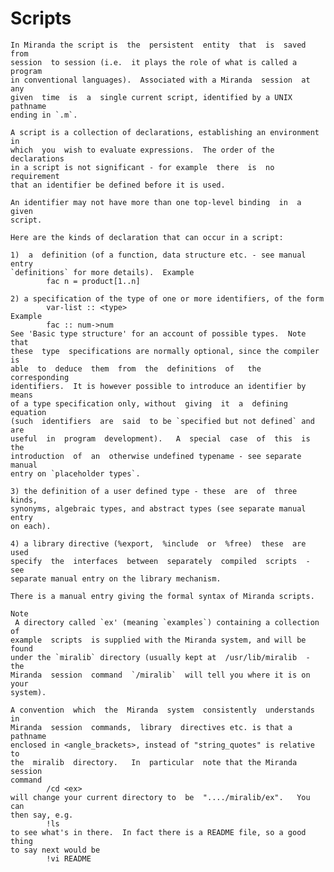 # Scripts

    In Miranda the script is  the  persistent  entity  that  is  saved  from
    session  to session (i.e.  it plays the role of what is called a program
    in conventional languages).  Associated with a Miranda  session  at  any
    given  time  is  a  single current script, identified by a UNIX pathname
    ending in `.m`.

    A script is a collection of declarations, establishing an environment in
    which  you  wish to evaluate expressions.  The order of the declarations
    in a script is not significant - for example  there  is  no  requirement
    that an identifier be defined before it is used.

    An identifier may not have more than one top-level binding  in  a  given
    script.

    Here are the kinds of declaration that can occur in a script:

    1)  a  definition (of a function, data structure etc. - see manual entry
    `definitions` for more details).  Example
            fac n = product[1..n]

    2) a specification of the type of one or more identifiers, of the form
            var-list :: <type>
    Example
            fac :: num->num
    See 'Basic type structure' for an account of possible types.  Note  that
    these  type  specifications are normally optional, since the compiler is
    able  to  deduce  them  from  the  definitions  of   the   corresponding
    identifiers.  It is however possible to introduce an identifier by means
    of a type specification only, without  giving  it  a  defining  equation
    (such  identifiers  are  said  to be `specified but not defined` and are
    useful  in  program  development).   A  special  case  of  this  is  the
    introduction  of  an  otherwise undefined typename - see separate manual
    entry on `placeholder types`.

    3) the definition of a user defined type - these  are  of  three  kinds,
    synonyms, algebraic types, and abstract types (see separate manual entry
    on each).

    4) a library directive (%export,  %include  or  %free)  these  are  used
    specify  the  interfaces  between  separately  compiled  scripts  -  see
    separate manual entry on the library mechanism.

    There is a manual entry giving the formal syntax of Miranda scripts.

    Note
     A directory called `ex' (meaning `examples`) containing a collection of
    example  scripts  is supplied with the Miranda system, and will be found
    under the `miralib` directory (usually kept at  /usr/lib/miralib  -  the
    Miranda  session  command  `/miralib`  will tell you where it is on your
    system).

    A convention  which  the  Miranda  system  consistently  understands  in
    Miranda  session  commands,  library  directives etc. is that a pathname
    enclosed in <angle_brackets>, instead of "string_quotes" is relative  to
    the  miralib  directory.   In  particular  note that the Miranda session
    command
            /cd <ex>
    will change your current directory to  be  "..../miralib/ex".   You  can
    then say, e.g.
            !ls
    to see what's in there.  In fact there is a README file, so a good thing
    to say next would be
            !vi README
